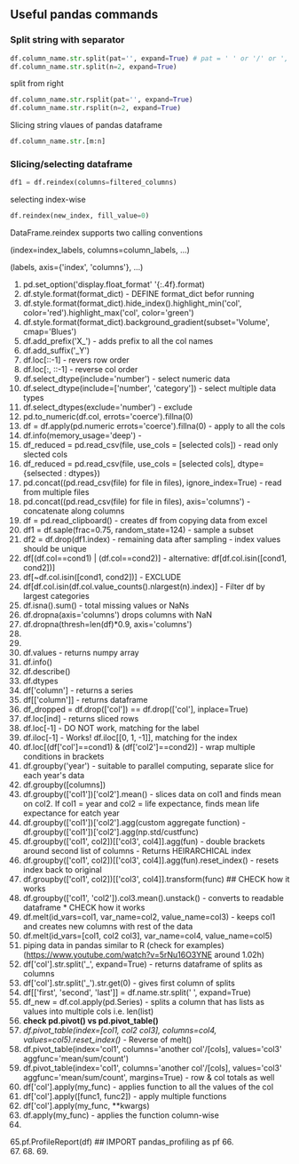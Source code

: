 ## Useful pandas commands

### Split string with separator
```python
df.column_name.str.split(pat='', expand=True) # pat = ' ' or '/' or ',' etc.
df.column_name.str.split(n=2, expand=True)
```
split from right
```python
df.column_name.str.rsplit(pat='', expand=True)
df.column_name.str.rsplit(n=2, expand=True)
```
Slicing string vlaues of pandas dataframe
```python
df.column_name.str.[m:n]
```

### Slicing/selecting dataframe
```python
df1 = df.reindex(columns=filtered_columns)
```
selecting index-wise
```python
df.reindex(new_index, fill_value=0)
```
DataFrame.reindex supports two calling conventions

(index=index_labels, columns=column_labels, ...)

(labels, axis={'index', 'columns'}, ...)

1. pd.set_option('display.float_format' '{:.4f}.format)
2. df.style.format(format_dict) - DEFINE format_dict befor running
3. df.style.format(format_dict).hide_index().highlight_min('col', color='red').highlight_max('col', color='green')
4.  df.style.format(format_dict).background_gradient(subset='Volume', cmap='Blues')
5. df.add_prefix('X_') - adds prefix to all the col names
6. df.add_suffix('_Y')
7. df.loc[::-1] - revers row order
8. df.loc[:, ::-1] - reverse col order
9. df.select_dtype(include='number') - select numeric data
10. df.select_dtype(include=['number', 'category']) - select multiple data types
11. df.select_dtypes(exclude='number') - exclude
12. pd.to_numeric(df.col, errots='coerce').fillna(0)
13. df = df.apply(pd.numeric errots='coerce').fillna(0) - apply to all the cols
14. df.info(memory_usage='deep') - 
15. df_reduced = pd.read_csv(file, use_cols = [selected cols])  - read only slected cols
16. df_reduced = pd.read_csv(file, use_cols = [selected cols], dtype={selsected : dtypes}) 
17. pd.concat((pd.read_csv(file) for file in files), ignore_index=True) - read from multiple files
18. pd.concat((pd.read_csv(file) for file in files), axis='columns') - concatenate along columns
19. df = pd.read_clipboard() - creates df from copying data from excel
20. df1 = df.saple(frac=0.75, random_state=124) - sample a subset
21. df2 = df.drop(df1.index) - remaining data after sampling - index values should be unique
22. df[(df.col==cond1) | (df.col==cond2)] - alternative: df[df.col.isin([cond1, cond2])]
23. df[~df.col.isin([cond1, cond2])] -  EXCLUDE
24. df[df.col.isin(df.col.value_counts().nlargest(n).index)] - Filter df by largest categories
25. df.isna().sum() - total missing values or NaNs
26. df.dropna(axis='columns') drops columns with NaN
27. df.dropna(thresh=len(df)*0.9, axis='columns')
28. 
29. 
30. df.values - returns numpy array
31. df.info()
32. df.describe()
33. df.dtypes
34. df['column'] - returns a series
35. df[['column']] - returns dataframe
36. df_dropped = df.drop(['col']) == df.drop(['col'], inplace=True)
37. df.loc[ind] - returns sliced rows
38. df.loc[-1] - DO NOT work, matching for the label
39. df.iloc[-1] - Works! df.iloc[[0, 1, -1]], matching for the index
40. df.loc[(df['col']==cond1) & (df['col2']==cond2)] - wrap multiple conditions in brackets
41. df.groupby('year') - suitable to parallel computing, separate slice for each year's data
42. df.groupby([columns])
43. df.groupby(['col1'])['col2'].mean() - slices data on col1 and finds mean on col2. If col1 = year and col2 = life expectance, finds mean life expectance for eatch year
44. df.groupby(['col1'])['col2'].agg(custom aggregate function) -  df.groupby(['col1'])['col2'].agg(np.std/custfunc)
45. df.groupby(['col1', col2])[['col3', col4]].agg(fun) - double brackets around second list of columns - Returns HEIRARCHICAL index
46. df.groupby(['col1', col2])[['col3', col4]].agg(fun).reset_index() - resets index back to original
47. df.groupby(['col1', col2])[['col3', col4]].transform(func) ## CHECK how it works
48. df.groupby(['col1', 'col2']).col3.mean().unstack() - converts to readable dataframe * CHECK how it works
49. df.melt(id_vars=col1, var_name=col2, value_name=col3) - keeps col1 and creates new columns with rest of the data
50. df.melt(id_vars=[col1, col2 col3], var_name=col4, value_name=col5)
51. piping data in pandas similar to R (check for examples) (https://www.youtube.com/watch?v=5rNu16O3YNE around 1.02h)
52. df['col'].str.split('_', expand=True) - returns dataframe of splits as columns
53. df['col'].str.split('_').str.get(0) - gives first column of splits 
54. df[['first', 'second', 'last']] = df.name.str.split(' ', expand=True)
55. df_new = df.col.apply(pd.Series) - splits a column that has lists as values into multiple cols i.e. len(list)
56. __check pd.pivot() vs pd.pivot_table()__
57. _df.pivot_table(index=[col1, col2 col3], columns=col4, values=col5).reset_index()_ - Reverse of melt()
58. df.pivot_table(index='col1', columns='another col'/[cols], values='col3' aggfunc='mean/sum/count')
59.  df.pivot_table(index='col1', columns='another col'/[cols], values='col3' aggfunc='mean/sum/count', margins=True) - row & col totals as well
60. df['col'].apply(my_func) - applies function to all the values of the col
61.  df['col'].apply([func1, func2]) - apply multiple functions
62. df['col'].apply(my_func, **kwargs)
63. df.apply(my_func) - applies the function column-wise
64. 
65.pf.ProfileReport(df) ## IMPORT pandas_profiling as pf 
66.  
67. 
68. 
69. 
